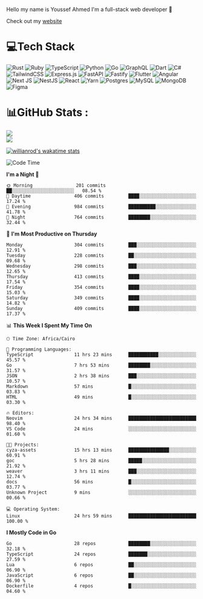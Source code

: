 Hello my name is Youssef Ahmed I'm a full-stack web developer 👋

Check out my [website](https://youssefahmed.vercel.app)
 
# 💻Tech Stack

![Rust](https://img.shields.io/badge/rust-%23000000.svg?style=for-the-badge&logo=rust&logoColor=white) ![Ruby](https://img.shields.io/badge/ruby-%23CC342D.svg?style=for-the-badge&logo=ruby&logoColor=white) ![TypeScript](https://img.shields.io/badge/typescript-%23007ACC.svg?style=for-the-badge&logo=typescript&logoColor=white) ![Python](https://img.shields.io/badge/python-3670A0?style=for-the-badge&logo=python&logoColor=ffdd54) ![Go](https://img.shields.io/badge/go-%2300ADD8.svg?style=for-the-badge&logo=go&logoColor=white) ![GraphQL](https://img.shields.io/badge/-GraphQL-E10098?style=for-the-badge&logo=graphql&logoColor=white) ![Dart](https://img.shields.io/badge/dart-%230175C2.svg?style=for-the-badge&logo=dart&logoColor=white) ![C#](https://img.shields.io/badge/c%23-%23239120.svg?style=for-the-badge&logo=c-sharp&logoColor=white) ![TailwindCSS](https://img.shields.io/badge/tailwindcss-%2338B2AC.svg?style=for-the-badge&logo=tailwind-css&logoColor=white) ![Express.js](https://img.shields.io/badge/express.js-%23404d59.svg?style=for-the-badge&logo=express&logoColor=%2361DAFB) ![FastAPI](https://img.shields.io/badge/FastAPI-005571?style=for-the-badge&logo=fastapi) ![Fastify](https://img.shields.io/badge/fastify-%23000000.svg?style=for-the-badge&logo=fastify&logoColor=white) ![Flutter](https://img.shields.io/badge/Flutter-%2302569B.svg?style=for-the-badge&logo=Flutter&logoColor=white) ![Angular](https://img.shields.io/badge/angular-%23DD0031.svg?style=for-the-badge&logo=angular&logoColor=white) ![Next JS](https://img.shields.io/badge/Next-black?style=for-the-badge&logo=next.js&logoColor=white) ![NestJS](https://img.shields.io/badge/nestjs-%23E0234E.svg?style=for-the-badge&logo=nestjs&logoColor=white) ![React](https://img.shields.io/badge/react-%2320232a.svg?style=for-the-badge&logo=react&logoColor=%2361DAFB) ![Yarn](https://img.shields.io/badge/yarn-%232C8EBB.svg?style=for-the-badge&logo=yarn&logoColor=white) ![Postgres](https://img.shields.io/badge/postgres-%23316192.svg?style=for-the-badge&logo=postgresql&logoColor=white) ![MySQL](https://img.shields.io/badge/mysql-%2300f.svg?style=for-the-badge&logo=mysql&logoColor=white) ![MongoDB](https://img.shields.io/badge/MongoDB-%234ea94b.svg?style=for-the-badge&logo=mongodb&logoColor=white)     ![Figma](https://img.shields.io/badge/figma-%23F24E1E.svg?style=for-the-badge&logo=figma&logoColor=white)

# 📊GitHub Stats :

![](https://github-readme-stats.vercel.app/api?username=joetifa2003&theme=tokyonight&hide_border=false&include_all_commits=false&count_private=false)<br/>
![](https://github-readme-streak-stats.herokuapp.com/?user=joetifa2003&theme=tokyonight&hide_border=false)<br/>

[![willianrod's wakatime stats](https://github-readme-stats.vercel.app/api/wakatime?username=joetifa2003&layout=compact)](https://github.com/anuraghazra/github-readme-stats)
<!--START_SECTION:waka-->
![Code Time](http://img.shields.io/badge/Code%20Time-4%2C230%20hrs%2049%20mins-blue)

**I'm a Night 🦉** 

```text
🌞 Morning                201 commits         ██░░░░░░░░░░░░░░░░░░░░░░░   08.54 % 
🌆 Daytime                406 commits         ████░░░░░░░░░░░░░░░░░░░░░   17.24 % 
🌃 Evening                984 commits         ██████████░░░░░░░░░░░░░░░   41.78 % 
🌙 Night                  764 commits         ████████░░░░░░░░░░░░░░░░░   32.44 % 
```
📅 **I'm Most Productive on Thursday** 

```text
Monday                   304 commits         ███░░░░░░░░░░░░░░░░░░░░░░   12.91 % 
Tuesday                  228 commits         ██░░░░░░░░░░░░░░░░░░░░░░░   09.68 % 
Wednesday                298 commits         ███░░░░░░░░░░░░░░░░░░░░░░   12.65 % 
Thursday                 413 commits         ████░░░░░░░░░░░░░░░░░░░░░   17.54 % 
Friday                   354 commits         ████░░░░░░░░░░░░░░░░░░░░░   15.03 % 
Saturday                 349 commits         ████░░░░░░░░░░░░░░░░░░░░░   14.82 % 
Sunday                   409 commits         ████░░░░░░░░░░░░░░░░░░░░░   17.37 % 
```


📊 **This Week I Spent My Time On** 

```text
🕑︎ Time Zone: Africa/Cairo

💬 Programming Languages: 
TypeScript               11 hrs 23 mins      ███████████░░░░░░░░░░░░░░   45.57 % 
Go                       7 hrs 53 mins       ████████░░░░░░░░░░░░░░░░░   31.57 % 
JSON                     2 hrs 38 mins       ███░░░░░░░░░░░░░░░░░░░░░░   10.57 % 
Markdown                 57 mins             █░░░░░░░░░░░░░░░░░░░░░░░░   03.83 % 
HTML                     49 mins             █░░░░░░░░░░░░░░░░░░░░░░░░   03.30 % 

🔥 Editors: 
Neovim                   24 hrs 34 mins      █████████████████████████   98.40 % 
VS Code                  24 mins             ░░░░░░░░░░░░░░░░░░░░░░░░░   01.60 % 

🐱‍💻 Projects: 
cyza-assets              15 hrs 13 mins      ███████████████░░░░░░░░░░   60.91 % 
goc                      5 hrs 28 mins       █████░░░░░░░░░░░░░░░░░░░░   21.92 % 
weaver                   3 hrs 11 mins       ███░░░░░░░░░░░░░░░░░░░░░░   12.74 % 
docs                     56 mins             █░░░░░░░░░░░░░░░░░░░░░░░░   03.77 % 
Unknown Project          9 mins              ░░░░░░░░░░░░░░░░░░░░░░░░░   00.66 % 

💻 Operating System: 
Linux                    24 hrs 59 mins      █████████████████████████   100.00 % 
```

**I Mostly Code in Go** 

```text
Go                       28 repos            ████████░░░░░░░░░░░░░░░░░   32.18 % 
TypeScript               24 repos            ███████░░░░░░░░░░░░░░░░░░   27.59 % 
Lua                      6 repos             ██░░░░░░░░░░░░░░░░░░░░░░░   06.90 % 
JavaScript               6 repos             ██░░░░░░░░░░░░░░░░░░░░░░░   06.90 % 
Dockerfile               4 repos             █░░░░░░░░░░░░░░░░░░░░░░░░   04.60 % 
```




<!--END_SECTION:waka-->
